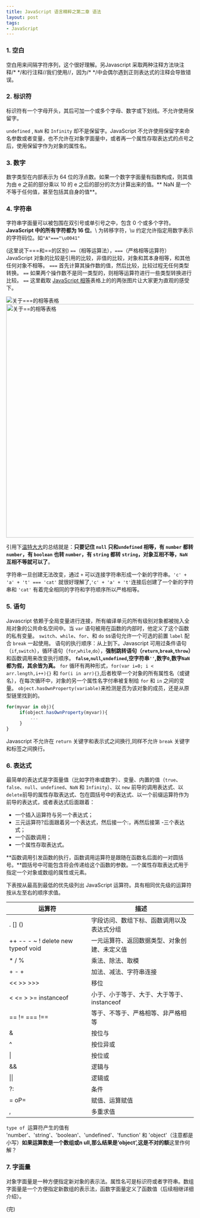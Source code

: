 ```yaml
---
title: JavaScript 语言精粹之第二章 语法
layout: post
tags:
- JavaScript
---
```


### 1. 空白
  空白用来间隔字符序列，这个很好理解。另Javascript 采取两种注释方法块注释/\* \*/和行注释//我们使用//，因为/\* \*/中会偶尔遇到正则表达式的注释会导致错误。

### 2. 标识符

标识符有一个字母开头，其后可加一个或多个字母、数字或下划线。不允许使用保留字。

`undefined` , `NaN` 和 `Infinity` 却不是保留字。JavaScript 不允许使用保留字来命名参数或者变量，也不允许在对象字面量中，或者再一个属性存取表达式的点号之后，使用保留字作为对象的属性名。

### 3. 数字

数字类型在内部表示为 64 位的浮点数。如果一个数字字面量有指数构成，则其值为由 e 之前的部分乘以 10 的 e 之后的部分的次方计算出来的值。** NaN 是一个不等于任何值，甚至包括其自身的值**。

### 4. 字符串

字符串字面量可以被包围在双引号或单引号之中，包含 0 个或多个字符。**JavaScript 中的所有字符都为 16 位**。\ 为转移字符，\u 约定允许指定用数字表示的字符码位。如`"A"==="\u0041"`

(这里说下===和==的区别)
 `==`（相等运算法），`===`（严格相等运算符） JavaScript 对象的比较是引用的比较，非值的比较，对象和其本身相等，和其他任何对象不相等。 `===` 首先计算其操作数的值，然后比较，比较过程无任何类型转换。 `==` 如果两个操作数不是同一类型的，则相等运算符进行一些类型转换进行比较。 `==` 这里截取 [JavaScript 相等](http://dorey.github.io/JavaScript-Equality-Table)表格上的的两张图片让大家更为直观的感受下。

<img src="http://paddingme.qiniudn.com/1396461120383-2.png" alt="关于===的相等表格">

<img src="http://paddingme.qiniudn.com/1396464279990-1.png" alt="关于==的相等表格" style="width:625px;">

引用下[温特大大](http://weibo.com/wintercn)的总结就是：**只要记住 `null` 只和`undefined` 相等，有 `number` 都转 `number`，有 `boolean` 也转 `number`，有 `string` 都转 `string`，对象互相不等，`NaN` 互相不等就可以了**。


字符串一旦创建无法改变，通过 `+` 可以连接字符串形成一个新的字符串。`'c' + 'a' + 't' === 'cat'` 就很好理解了,`'c' + 'a' + 't'`连接后创建了一个新的字符串和 `'cat'` 有着完全相同的字符和字符顺序所以严格相等。

### 5. 语句

Javascript 依赖于全局变量进行连接，所有编译单元的所有级别对象都被抛入全局对象的公共命名空间中。当 `var` 语句被用在函数的内部时，他定义了这个函数的私有变量。
`switch`、`while`、`for`、和 `do` ss语句允许一个可选的前置 `label` 配合 `break` 一起使用。
语句的执行顺序：从上到下。Javascript 可用过条件语句（`if`,`switch`），循环语句（`for`,`while`,`do`），**强制跳转语句（`return`,`break`,`throw`）** 和函数调用来改变执行顺序。
**`false`,`null`,`undefined`,空字符串`''`,数字`0`,数字`NaN`都为假，其余皆为真。**
`for` 循环有两种形式，`for(var i=0; i < arr.length,i++){}` 和 `for(i in arr){}`,后者枚举一个对象的所有属性名（或键名），在每次循环中，对象的另一个属性名字付串被复制给 `for` 和 `in` 之间的变量。
`object.hasOwnProperty(variable)`来检测是否为该对象的成员，还是从原型链里找到的。

```javascript
for(myvar in obj){
     if(object.hasOwnProperty(myvar)){
         ...
     }
}
```


Javascript 不允许在 `return` 关键字和表示式之间换行,同样不允许 `break` 关键字和标签之间换行。

### 6. 表达式


最简单的表达式是字面量值（比如字符串或数字）、变量、内置的值（`true`、`false`、`null`、`undefined`、`NaN` 和 `Infinity`）、以 `new` 前导的调用表达式、以 `delete`前导的属性存取表达式、包在圆括号中的表达式、以一个前缀运算符作为前导的表达式，或者表达式后面跟着：

* 一个插入运算符与另一个表达式；
* 三元运算符?后面跟着另一个表达式，然后接一个:，再然后接第 -三个表达式；
* 一个函数调用；
* 一个属性存取表达式。


**函数调用引发函数的执行，函数调用运算符是跟随在函数名后面的一对圆括号。**圆括号中可能包含将会传递给这个函数的参数。一个属性存取表达式用于指定一个对象或数组的属性或元素。


下表按从最高到最低的优先级列出 JavaScript 运算符。具有相同优先级的运算符按从左至右的顺序求值。

运算符|描述
------|------
. [] ()|字段访问、数组下标、函数调用以及表达式分组
++ -- - ~ ! delete new typeof void	|一元运算符、返回数据类型、对象创建、未定义值
* / %	|乘法、除法、取模
+ - +	|加法、减法、字符串连接
<< >> >>>	|移位
< <= > >= instanceof	|小于、小于等于、大于、大于等于、instanceof
== != === !==	|等于、不等于、严格相等、非严格相等
&	|按位与
^	|按位异或
\|	|按位或
&&|	逻辑与
\|\|	|逻辑或
?:     |条件
= oP=	|赋值、运算赋值
,	|多重求值


`type of `运算符产生的值有 'number'、'string'、'boolean'、'undefined'、'function' 和 'object'（注意都是小写）**如果运算数是一个数组或n ull,那么结果是‘object’,这是不对的额**这里作何解？

### 7. 字面量

对象字面量是一种方便指定新对象的表示法。属性名可是标识符或者字符串。数组字面量是一个方便指定新数组的表示法，函数字面量定义了函数值（后续相继详细介绍）。


(完)
